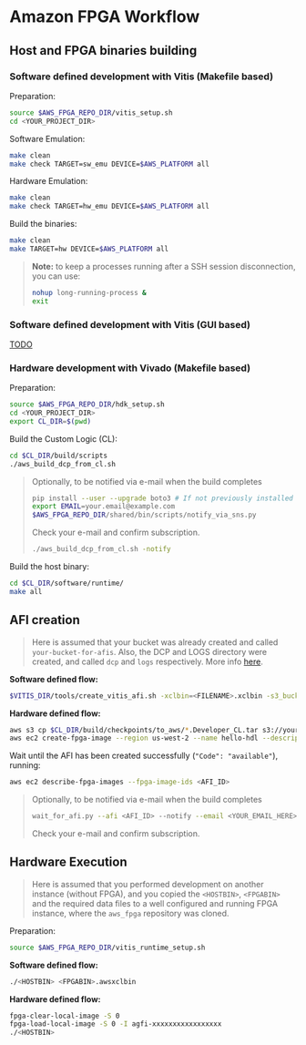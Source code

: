 # Amazon FPGA Workflow

## Host and FPGA binaries building

### Software defined development with Vitis (Makefile based)

Preparation:
```bash
source $AWS_FPGA_REPO_DIR/vitis_setup.sh
cd <YOUR_PROJECT_DIR>
```

Software Emulation:
```bash
make clean
make check TARGET=sw_emu DEVICE=$AWS_PLATFORM all
```

Hardware Emulation:
```bash
make clean
make check TARGET=hw_emu DEVICE=$AWS_PLATFORM all
```

Build the binaries:
```bash
make clean
make TARGET=hw DEVICE=$AWS_PLATFORM all
```

> **Note:** to keep a processes running after a SSH session disconnection, you can use:
> ```bash
> nohup long-running-process &
> exit
> ```

### Software defined development with Vitis (GUI based)

[TODO](https://github.com/Xilinx/SDAccel-Tutorials/blob/master/docs/aws-getting-started/CPP/STEP2.md)

### Hardware development with Vivado (Makefile based)

Preparation:
```bash
source $AWS_FPGA_REPO_DIR/hdk_setup.sh
cd <YOUR_PROJECT_DIR>
export CL_DIR=$(pwd)
```

Build the Custom Logic (CL):
```bash
cd $CL_DIR/build/scripts
./aws_build_dcp_from_cl.sh
```

> Optionally, to be notified via e-mail when the build completes
> ```bash
> pip install --user --upgrade boto3 # If not previously installed
> export EMAIL=your.email@example.com
> $AWS_FPGA_REPO_DIR/shared/bin/scripts/notify_via_sns.py
> ```
> Check your e-mail and confirm subscription.
> ```bash
> ./aws_build_dcp_from_cl.sh -notify
> ```

Build the host binary:
```bash
cd $CL_DIR/software/runtime/
make all
```

## AFI creation

> Here is assumed that your bucket was already created and called `your-bucket-for-afis`.
> Also, the DCP and LOGS directory were created, and called `dcp` and `logs` respectively.
> More info [here](aws-configs.md#creation-of-a-s3-bucket-and-folders).

**Software defined flow:**
```bash
$VITIS_DIR/tools/create_vitis_afi.sh -xclbin=<FILENAME>.xclbin -s3_bucket=your-bucket-for-afis -s3_dcp_key=dcp -s3_logs_key=logs
```

**Hardware defined flow:**
```bash
aws s3 cp $CL_DIR/build/checkpoints/to_aws/*.Developer_CL.tar s3://your-bucket-for-afis/dcp/
aws ec2 create-fpga-image --region us-west-2 --name hello-hdl --description hello-hdk --input-storage-location Bucket=your-bucket-for-afis,Key=dcp/<DATE>-<TIME>.Developer_CL.tar --logs-storage-location Bucket=your-bucket-for-afis,Key=logs
```

Wait until the AFI has been created successfully (`"Code": "available"`), running:
```bash
aws ec2 describe-fpga-images --fpga-image-ids <AFI_ID>
```

> Optionally, to be notified via e-mail when the build completes
> ```bash
> wait_for_afi.py --afi <AFI_ID> --notify --email <YOUR_EMAIL_HERE>
> ```
> Check your e-mail and confirm subscription.

## Hardware Execution

> Here is assumed that you performed development on another instance (without FPGA), and you copied the `<HOSTBIN>`, `<FPGABIN>` and the required data files to a well configured and running FPGA instance, where the `aws_fpga` repository was cloned.

Preparation:
```bash
source $AWS_FPGA_REPO_DIR/vitis_runtime_setup.sh
```

**Software defined flow:**
```bash
./<HOSTBIN> <FPGABIN>.awsxclbin
```

**Hardware defined flow:**
```bash
fpga-clear-local-image -S 0
fpga-load-local-image -S 0 -I agfi-xxxxxxxxxxxxxxxxx
./<HOSTBIN>
```
